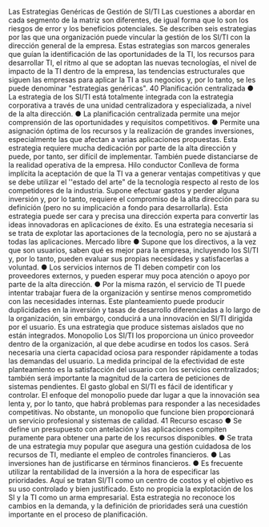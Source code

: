 Las Estrategias Genéricas de Gestión de SI/TI
Las cuestiones a abordar en cada segmento de la matriz son diferentes, de igual forma que lo
son los riesgos de error y los beneficios potenciales. Se describen seis estrategias por las que
una organización puede vincular la gestión de los SI/TI con la dirección general de la empresa.
Estas estrategias son marcos generales que guían la identificación de las oportunidades de la TI,
los recursos para desarrollar TI, el ritmo al que se adoptan las nuevas tecnologías, el nivel de
impacto de la TI dentro de la empresa, las tendencias estructurales que siguen las empresas para
aplicar la TI a sus negocios y, por lo tanto, se les puede denominar "estrategias genéricas".
40
Planificación centralizada
● La estrategia de los SI/TI está totalmente integrada con la estrategia corporativa a través
de una unidad centralizadora y especializada, a nivel de la alta dirección.
● La planificación centralizada permite una mejor comprensión de las oportunidades y
requisitos competitivos.
● Permite una asignación óptima de los recursos y la realización de grandes inversiones,
especialmente las que afectan a varias aplicaciones propuestas.
Esta estrategia requiere mucha dedicación por parte de la alta dirección y puede, por tanto, ser
difícil de implementar. También puede distanciarse de la realidad operativa de la empresa.
Hilo conductor
Conlleva de forma implícita la aceptación de que la TI va a generar ventajas competitivas y que
se debe utilizar el ''estado del arte" de la tecnología respecto al resto de los competidores de la
industria.
Supone efectuar gastos y perder alguna inversión y, por lo tanto, requiere el compromiso de la
alta dirección para su definición (pero no su implicación a fondo para desarrollarla).
Esta estrategia puede ser cara y precisa una dirección experta para convertir las ideas
innovadoras en aplicaciones de éxito. Es una estrategia necesaria si se trata de explotar las
aportaciones de la tecnología, pero no se ajustará a todas las aplicaciones.
Mercado libre
● Supone que los directivos, a la vez que son usuarios, saben qué es mejor para la
empresa, incluyendo los SI/TI y, por lo tanto, pueden evaluar sus propias necesidades y
satisfacerlas a voluntad.
● Los servicios internos de TI deben competir con los proveedores externos, y pueden
esperar muy poca atención o apoyo por parte de la alta dirección.
● Por la misma razón, el servicio de TI puede intentar trabajar fuera de la organización y
sentirse menos comprometido con las necesidades internas.
Este planteamiento puede producir duplicidades en la inversión y tasas de desarrollo
diferenciadas a lo largo de la organización, sin embargo, conducirá a una innovación en SI/TI
dirigida por el usuario. Es una estrategia que produce sistemas aislados que no están integrados.
Monopolio
Los SI/TI los proporciona un único proveedor dentro de la organización, al que debe acudirse en
todos los casos.
Será necesaria una cierta capacidad ociosa para responder rápidamente a todas las demandas
del usuario.
La medida principal de la efectividad de este planteamiento es la satisfacción del usuario con los
servicios centralizados; también será importante la magnitud de la cartera de peticiones de
sistemas pendientes.
El gasto global en SI/TI es fácil de identificar y controlar.
El enfoque del monopolio puede dar lugar a que la innovación sea lenta y, por lo tanto, que
habrá problemas para responder a las necesidades competitivas. No obstante, un monopolio
que funcione bien proporcionará un servicio profesional y sistemas de calidad.
41
Recurso escaso
● Se define un presupuesto con antelación y las aplicaciones compiten puramente para
obtener una parte de los recursos disponibles.
● Se trata de una estrategia muy popular que asegura una gestión cuidadosa de los
recursos de TI, mediante el empleo de controles financieros.
● Las inversiones han de justificarse en términos financieros.
● Es frecuente utilizar la rentabilidad de la inversión a la hora de especificar las
prioridades.
Aquí se tratan SI/TI como un centro de costos y el objetivo es su uso controlado y bien justificado.
Esto no propicia la explotación de los SI y la TI como un arma empresarial. Esta estrategia no
reconoce los cambios en la demanda, y la definición de prioridades será una cuestión importante
en el proceso de planificación.